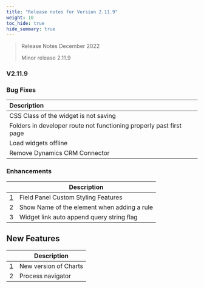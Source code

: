 ```yaml
---
title: "Release notes for Version 2.11.9"
weight: 10
toc_hide: true
hide_summary: true
---
```



>
> Release Notes December 2022
>
> Minor release 2.11.9

### V2.11.9

### Bug Fixes

| Description                                                  |      |
| :----------------------------------------------------------- | ---- |
| CSS Class of the widget is not saving                        |      |
| Folders in developer route not functioning properly past first page |      |
| Load widgets offline                                         |      |
| Remove Dynamics CRM Connector                                |      |

### Enhancements

|                                                    | Description                                 |
| -------------------------------------------------- | ------------------------------------------- |
| [1](#settings-page-ui-changes-in-process-designer) | Field Panel Custom Styling Features         |
| 2                                                  | Show Name of the element when adding a rule |
| 3                                                  | Widget link auto append query string flag   |

## New Features

|                                                    | Description           |
| -------------------------------------------------- | --------------------- |
| [1](#settings-page-ui-changes-in-process-designer) | New version of Charts |
| 2                                                  | Process navigator     |

